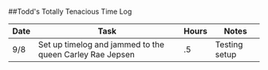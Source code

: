 ##Todd's Totally Tenacious Time Log

Date | Task | Hours | Notes
---- | ---- | ----- | -----
9/8 | Set up timelog and jammed to the queen Carley Rae Jepsen | .5 | Testing setup